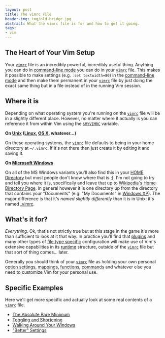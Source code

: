 ```yaml
---
layout: post
title: The vimrc File
header-img: img/old-bridge.jpg
abstract: What the vimrc file is for and how to get it going.
tags:
- vim
---
```

The Heart of Your Vim Setup
---------------------------

Your [`vimrc`](http://vimdoc.sourceforge.net/htmldoc/starting.html#.vimrc) file is an incredibly powerful, incredibly useful thing. Anything you can do in [command-line mode](http://vimdoc.sourceforge.net/htmldoc/cmdline.html#Command-line) you can do in your [`vimrc`](http://vimdoc.sourceforge.net/htmldoc/starting.html#.vimrc) file. This makes it possible to make settings (e.g. `:set textwidth=80`) in the [command-line mode](http://vimdoc.sourceforge.net/htmldoc/cmdline.html#Command-line) and then make them permanent in your [`vimrc`](http://vimdoc.sourceforge.net/htmldoc/starting.html#.vimrc) file by just doing the exact same thing but in a file instead of in the running Vim session.

Where it is
-----------

Depending on what operating system you're running on the [`vimrc`](http://vimdoc.sourceforge.net/htmldoc/starting.html#.vimrc) file will be in a slightly different place. However, no matter where it actually is you can reference it from within Vim using the [`$MYVIMRC`](http://vimdoc.sourceforge.net/htmldoc/starting.html#$MYVIMRC) variable.

**On [Unix](http://en.wikipedia.org/wiki/Unix) ([Linux](http://www.linux.org), [OS X](http://www.apple.com/macosx/), whatever...)**

On these operating systems, the [`vimrc`](http://vimdoc.sourceforge.net/htmldoc/starting.html#.vimrc) file defaults to being in your home directory at `~/.vimrc`. If it's not there then just create it by editing it and saving it.

**On [Microsoft Windows](http://www.windows.com)**

On all of the MS Windows variants you'll also find this in your [HOME Directory](http://en.wikipedia.org/wiki/Home_directory#Default_Home_Directory_per_Operating_System) but most people don't know where that is ;). I'm not going to try and tell you where it is, specifically and leave that up to [Wikipedia's Home Directory Page](http://en.wikipedia.org/wiki/Home_directory#Default_Home_Directory_per_Operating_System). In general however it is one directory up from the directory that contains your "Documents" (e.g. "My Documents" in [Windows XP](http://www.microsoft.com/windows/windows-XP/)). The major difference is that it's *named slightly differently* than it is in Unix: it's named [\_vimrc](http://vimdoc.sourceforge.net/htmldoc/starting.html#_vimrc).

What's it for?
--------------

*Everything*. Ok, that's not strictly true but at this stage in the game it's more than sufficient to look at it that way. In practice you'll find that [plugins](http://vimdoc.sourceforge.net/htmldoc/usr_05.html#plugin) and many other types of [file type specific](http://vimdoc.sourceforge.net/htmldoc/filetype.html#:filetype) configuration will make use of Vim's extensive capabilities in its [runtime](http://vimdoc.sourceforge.net/htmldoc/options.html#vimfiles) structure, outside of the [`vimrc`](http://vimdoc.sourceforge.net/htmldoc/starting.html#.vimrc) file but that sort of thing comes... later.

Generally you should think of your [`vimrc`](http://vimdoc.sourceforge.net/htmldoc/starting.html#.vimrc) file as holding your own personal [option settings](http://vimdoc.sourceforge.net/htmldoc/options.html#options.txt), [mappings](http://vimdoc.sourceforge.net/htmldoc/map.html#map.txt), [functions](http://vimdoc.sourceforge.net/htmldoc/eval.html#user-functions), [commands](http://vimdoc.sourceforge.net/htmldoc/map.html#user-commands) and whatever else you need to customize Vim for your personal use.

Specific Examples
-----------------

Here we'll get more specific and actually look at some real contents of a [`vimrc`](http://vimdoc.sourceforge.net/htmldoc/starting.html#.vimrc) file.

- [The Absolute Bare Minimum](the-absolute-bare-minimum)
- [Toggling and Shortening](toggling-and-shortening)
- [Walking Around Your Windows](walking-around-your-windows)
- ["Better" Settings](better-settings)
